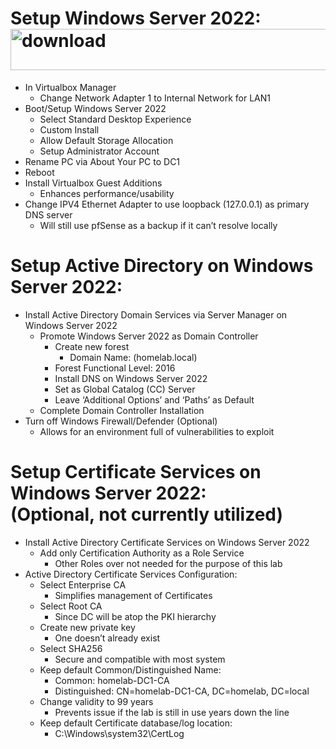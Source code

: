 # Setup Windows Server 2022:<img width="600" height="66" alt="download" src="https://github.com/user-attachments/assets/fd3cce52-54fd-4a41-b0b6-c740da4614a8" />
- In Virtualbox Manager
  - Change Network Adapter 1 to Internal Network for LAN1
- Boot/Setup Windows Server 2022
  - Select Standard Desktop Experience
  - Custom Install
  - Allow Default Storage Allocation 
  - Setup Administrator Account
- Rename PC via About Your PC to DC1 
- Reboot
- Install Virtualbox Guest Additions 
  - Enhances performance/usability 
- Change IPV4 Ethernet Adapter to use loopback (127.0.0.1) as primary DNS server
  - Will still use pfSense as a backup if it can’t resolve locally
# Setup Active Directory on Windows Server 2022:
- Install Active Directory Domain Services via Server Manager on Windows Server 2022
  - Promote Windows Server 2022 as Domain Controller 
    - Create new forest 
      - Domain Name: (homelab.local) 
    - Forest Functional Level: 2016
    - Install DNS on Windows Server 2022
    - Set as Global Catalog (CC) Server 
    - Leave ‘Additional Options’ and ‘Paths’ as Default 
  - Complete Domain Controller Installation
- Turn off Windows Firewall/Defender (Optional) 
  - Allows for an environment full of vulnerabilities to exploit 
# Setup Certificate Services on Windows Server 2022: <br /> (Optional, not currently utilized) 
- Install Active Directory Certificate Services on Windows Server 2022
  - Add only Certification Authority as a Role Service 
    - Other Roles over not needed for the purpose of this lab
- Active Directory Certificate Services Configuration:
  - Select Enterprise CA 
    - Simplifies management of Certificates
  - Select Root CA
    - Since DC will be atop the PKI hierarchy 
  - Create new private key
    - One doesn’t already exist
  - Select SHA256
    - Secure and compatible with most system
  - Keep default Common/Distinguished Name:
    - Common: homelab-DC1-CA
    - Distinguished: CN=homelab-DC1-CA, DC=homelab, DC=local 
  - Change validity to 99 years
    - Prevents issue if the lab is still in use years down the line
  - Keep default Certificate database/log location:
    - C:\Windows\system32\CertLog

